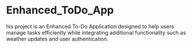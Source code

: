 # Enhanced_ToDo_App
his project is an Enhanced To-Do Application designed to help users manage tasks efficiently while integrating additional functionality such as weather updates and user authentication.
